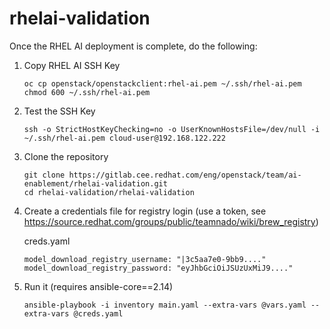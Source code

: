 # rhelai-validation

Once the RHEL AI deployment is complete, do the following:

1. Copy RHEL AI SSH Key
    ```
    oc cp openstack/openstackclient:rhel-ai.pem ~/.ssh/rhel-ai.pem
    chmod 600 ~/.ssh/rhel-ai.pem
    ```

2. Test the SSH Key
    ```
    ssh -o StrictHostKeyChecking=no -o UserKnownHostsFile=/dev/null -i ~/.ssh/rhel-ai.pem cloud-user@192.168.122.222
    ```

3. Clone the repository
    ```
    git clone https://gitlab.cee.redhat.com/eng/openstack/team/ai-enablement/rhelai-validation.git
    cd rhelai-validation/rhelai-validation
    ```

4. Create a credentials file for registry login (use a token, see https://source.redhat.com/groups/public/teamnado/wiki/brew_registry)

    creds.yaml
    ```
    model_download_registry_username: "|3c5aa7e0-9bb9...."
    model_download_registry_password: "eyJhbGciOiJSUzUxMiJ9...."
    ```

5. Run it (requires ansible-core==2.14)
    ```
    ansible-playbook -i inventory main.yaml --extra-vars @vars.yaml --extra-vars @creds.yaml
    ```

